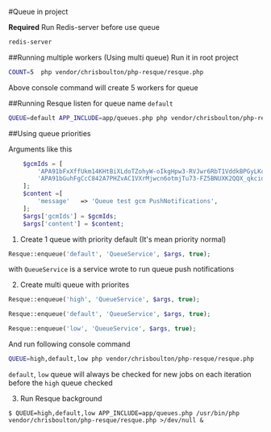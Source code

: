#Queue in project

**Required**
Run Redis-server before use queue
```sh
redis-server
```

##Running multiple workers (Using multi queue)
Run it in root project
```sh
COUNT=5  php vendor/chrisboulton/php-resque/resque.php
```
Above console command will create 5 workers for queue

##Running Resque listen for queue name ```default```
```sh
QUEUE=default APP_INCLUDE=app/queues.php php vendor/chrisboulton/php-resque/resque.php
```

##Using queue priorities

Arguments like this
```php
    $gcmIds = [
        'APA91bFxXffUkm14KHtBiXLdoTZohyW-oIkgHpw3-RVJwr6RbT1VddkBPGyLKc2FaPD858geyvPZKIqHIYbQpvsn2QufIY__kt1oflbcy3pEgJ26FVQl88ymXMcdTOmA9SfMP0rlyMZH6w6Z-Mr1czmRK1cw_XnDYQ',
        'APA91bGuhFgCcC842A7PHZvAC1VXrMjwcn6otmjTu73-FZ5BNUXK2QQX_qkciqLcQ8N5LNN__EUz7D91o4XB8XlOtOAahcvoIwRkE5txAxSzhIlZXYteT4-bRXAHsTSQKrV8u7vgzx0if5PZPYUukOjSXIrRdZTbkw'
    ];
    $content =[
        'message'   => 'Queue test gcm PushNotifications',
    ];
    $args['gcmIds'] = $gcmIds;
    $args['content'] = $content;
```

1. Create 1 queue with priority default (It's mean priority normal)
```php
Resque::enqueue('default', 'QueueService', $args, true);
```
with ```QueueService``` is a service wrote to run queue push notifications

2. Create multi queue with priorites
```php
Resque::enqueue('high', 'QueueService', $args, true);
```

```php
Resque::enqueue('default', 'QueueService', $args, true);
```

```php
Resque::enqueue('low', 'QueueService', $args, true);
```

And run following console command
```sh
QUEUE=high,default,low php vendor/chrisboulton/php-resque/resque.php
```
```default```, ```low``` queue will always be checked for new jobs on each iteration before the ```high``` queue checked

3. Run Resque background
```
$ QUEUE=high,default,low APP_INCLUDE=app/queues.php /usr/bin/php vendor/chrisboulton/php-resque/resque.php >/dev/null &
```
